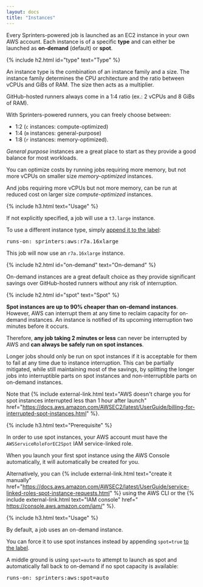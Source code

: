 ```yaml
---
layout: docs
title: "Instances"
---
```


Every Sprinters-powered job is launched as an EC2 instance in your own AWS account.
Each instance is of a specific **type** and can either be launched as **on-demand** (default) or **spot**.

{% include h2.html id="type" text="Type"  %}

An instance type is the combination of an instance family and a size.
The instance family determines the CPU architecture and the ratio between vCPUs and GiBs of RAM.
The size then acts as a multiplier.

GitHub-hosted runners always come in a 1:4 ratio (ex.: 2 vCPUs and 8 GiBs of RAM).

With Sprinters-powered runners, you can freely choose between:
- 1:2 (`c` instances: compute-optimized)
- 1:4 (`m` instances: general-purpose)
- 1:8 (`r` instances: memory-optimized).

_General purpose_ instances are a great place to start as they provide a good balance for most workloads.

You can optimize costs by running jobs requiring more memory, but not more vCPUs on smaller size _memory-optimized_ instances.

And jobs requiring more vCPUs but not more memory, can be run at reduced cost on larger size _compute-optimized_ instances.

{% include h3.html text="Usage"  %}

If not explicitly specified, a job will use a `t3.large` instance.

To use a different instance type, simply [append it to the label](/docs/label#instance-type):

<div class="alert alert-info font-monospace p-0 mb-3 position-relative" role="alert">
    <pre class="mb-0 p-2 fs-7">runs-on: sprinters:aws:<span class="text-warning fw-bold">r7a.16xlarge</span></pre>
</div>

This job will now use an `r7a.16xlarge` instance.

{% include h2.html id="on-demand" text="On-demand"  %}

On-demand instances are a great default choice as they provide significant savings over GitHub-hosted runners
without any risk of interruption.

{% include h2.html id="spot" text="Spot"  %}

**Spot instances are up to 90% cheaper than on-demand instances**. However, AWS can interrupt them at any time to
reclaim capacity for on-demand instances. An instance is notified of its upcoming interruption two minutes before it occurs.

Therefore, **any job taking 2 minutes or less** can never be interrupted by AWS and **can always be safely run on spot instances**.

Longer jobs should only be run on spot instances if it is acceptable for them to fail at any time due to instance interruption.
This can be partially mitigated, while still maintaining most of the savings, by splitting the longer jobs into
interruptible parts on spot instances and non-interruptible parts on on-demand instances.

Note that {% include external-link.html text="AWS doesn't charge you for spot instances interrupted less than 1 hour after launch" href="https://docs.aws.amazon.com/AWSEC2/latest/UserGuide/billing-for-interrupted-spot-instances.html" %}.

{% include h3.html text="Prerequisite" %}

In order to use spot instances, your AWS account must have the `AWSServiceRoleForEC2Spot` IAM service-linked role.

When you launch your first spot instance using the AWS Console automatically, it will automatically be created for you.

Alternatively, you can {% include external-link.html text="create it manually" href="https://docs.aws.amazon.com/AWSEC2/latest/UserGuide/service-linked-roles-spot-instance-requests.html" %} using the AWS CLI or the {% include external-link.html text="IAM console" href=" https://console.aws.amazon.com/iam/" %}.

{% include h3.html text="Usage"  %}

By default, a job uses an on-demand instance.

You can force it to use spot instances instead by appending `spot=true` [to the label](/docs/label#spot).

A middle ground is using `spot=auto` to attempt to launch as spot and automatically fall back to on-demand if no spot capacity is available:

<div class="alert alert-info font-monospace p-0 mb-3 position-relative" role="alert">
    <pre class="mb-0 p-2 fs-7">runs-on: sprinters:aws:<span class="text-warning fw-bold">spot=auto</span></pre>
</div>
